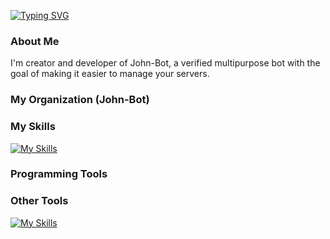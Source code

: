 [![Typing SVG](https://readme-typing-svg.herokuapp.com?color=F7F7F7&center=false&lines=%F0%9F%91%8B+Hi%2C+i'm+Alexis)](https://git.io/typing-svg)

### About Me

I'm creator and developer of John-Bot, a verified multipurpose bot with the goal of making it easier to manage your servers.

### My Organization (John-Bot)

### My Skills

[![My Skills](https://skillicons.dev/icons?i=js,java,html,css)](https://skillicons.dev)

### Programming Tools


### Other Tools

[![My Skills](https://skillicons.dev/icons?i=figma,ai,mongodb,vscode)](https://skillicons.dev)
